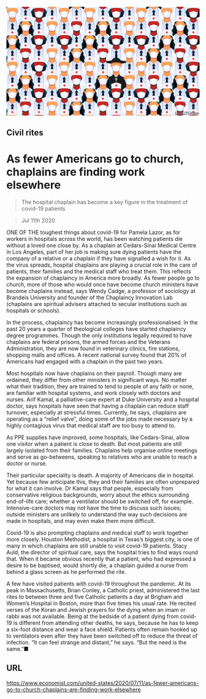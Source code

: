 ![](./images/20200711_USD001_0.jpg)

## Civil rites

# As fewer Americans go to church, chaplains are finding work elsewhere

> The hospital chaplain has become a key figure in the treatment of covid-19 patients

> Jul 11th 2020

ONE OF THE toughest things about covid-19 for Pamela Lazor, as for workers in hospitals across the world, has been watching patients die without a loved one close by. As a chaplain at Cedars-Sinai Medical Centre in Los Angeles, part of her job is making sure dying patients have the company of a relative or a chaplain if they have signalled a wish for it. As the virus spreads, hospital chaplains are playing a crucial role in the care of patients, their families and the medical staff who treat them. This reflects the expansion of chaplaincy in America more broadly. As fewer people go to church, more of those who would once have become church ministers have become chaplains instead, says Wendy Cadge, a professor of sociology at Brandeis University and founder of the Chaplaincy Innovation Lab (chaplains are spiritual advisers attached to secular institutions such as hospitals or schools).

In the process, chaplaincy has become increasingly professionalised. In the past 20 years a quarter of theological colleges have started chaplaincy degree programmes. Though the only institutions legally required to have chaplains are federal prisons, the armed forces and the Veterans Administration, they are now found in veterinary clinics, fire stations, shopping malls and offices. A recent national survey found that 20% of Americans had engaged with a chaplain in the past two years.

Most hospitals now have chaplains on their payroll. Though many are ordained, they differ from other ministers in significant ways. No matter what their tradition, they are trained to tend to people of any faith or none, are familiar with hospital systems, and work closely with doctors and nurses. Arif Kamal, a palliative-care expert at Duke University and a hospital doctor, says hospitals have seen that having a chaplain can reduce staff turnover, especially at stressful times. Currently, he says, chaplains are operating as a “relief valve”, doing some of the jobs made necessary by a highly contagious virus that medical staff are too busy to attend to.

As PPE supplies have improved, some hospitals, like Cedars-Sinai, allow one visitor when a patient is close to death. But most patients are still largely isolated from their families. Chaplains help organise online meetings and serve as go-betweens, speaking to relatives who are unable to reach a doctor or nurse.

Their particular speciality is death. A majority of Americans die in hospital. Yet because few anticipate this, they and their families are often unprepared for what it can involve. Dr Kamal says that people, especially from conservative religious backgrounds, worry about the ethics surrounding end-of-life care; whether a ventilator should be switched off, for example. Intensive-care doctors may not have the time to discuss such issues; outside ministers are unlikely to understand the way such decisions are made in hospitals, and may even make them more difficult.

Covid-19 is also prompting chaplains and medical staff to work together more closely. Houston Methodist, a hospital in Texas’s biggest city, is one of many in which chaplains are still unable to visit covid-19 patients. Stacy Auld, the director of spiritual care, says the hospital tries to find ways round that. When it became obvious recently that a patient, who had expressed a desire to be baptised, would shortly die, a chaplain guided a nurse from behind a glass screen as he performed the rite.

A few have visited patients with covid-19 throughout the pandemic. At its peak in Massachusetts, Brian Conley, a Catholic priest, administered the last rites to between three and five Catholic patients a day at Brigham and Women’s Hospital in Boston, more than five times his usual rate. He recited verses of the Koran and Jewish prayers for the dying when an imam or rabbi was not available. Being at the bedside of a patient dying from covid-19 is different from attending other deaths, he says, because he has to keep a six-foot distance and wear a face shield. Patients often remain hooked up to ventilators even after they have been switched off to reduce the threat of infection. “It can feel strange and distant,” he says. “But the need is the same.”■

## URL

https://www.economist.com/united-states/2020/07/11/as-fewer-americans-go-to-church-chaplains-are-finding-work-elsewhere
